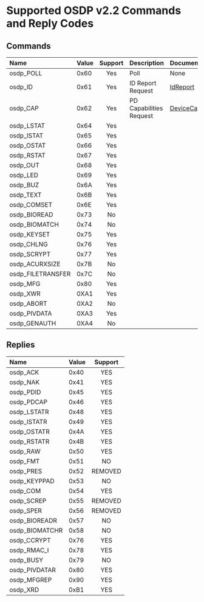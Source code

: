 # Supported OSDP v2.2 Commands and Reply Codes

## Commands
| Name | Value | Support | Description | Documentation |
|:-----|:------|:-------:|:------------|:--------------|
| osdp_POLL      | 0x60 | Yes | Poll | None |
| osdp_ID        | 0x61 | Yes | ID Report Request | [IdReport](https://bytedreamer.github.io/OSDP.Net/html/html/M-OSDP.Net.ControlPanel.IdReport.htm) |
| osdp_CAP       | 0x62 | Yes | PD Capabilities Request | [DeviceCapabilities](https://bytedreamer.github.io/OSDP.Net/html/html/M-OSDP.Net.ControlPanel.DeviceCapabilities.htm) |
| osdp_LSTAT     | 0x64 | Yes | | |
| osdp_ISTAT     | 0x65 | Yes | | |
| osdp_OSTAT     | 0x66 | Yes | | |
| osdp_RSTAT     | 0x67 | Yes | | |
| osdp_OUT       | 0x68 | Yes | | |
| osdp_LED       | 0x69 | Yes | | | 
| osdp_BUZ       | 0x6A | Yes | | |
| osdp_TEXT      | 0x6B | Yes | | |
| osdp_COMSET    | 0x6E | Yes | | |
| osdp_BIOREAD   | 0x73 | No  | | |
| osdp_BIOMATCH  | 0x74 | No  | | |
| osdp_KEYSET    | 0x75 | Yes | | |
| osdp_CHLNG     | 0x76 | Yes | | |
| osdp_SCRYPT    | 0x77 | Yes | | |
| osdp_ACURXSIZE | 0x7B | No  | | |
| osdp_FILETRANSFER | 0x7C | No | | |
| osdp_MFG       | 0x80 | Yes | | |
| osdp_XWR       | 0XA1 | Yes | | |
| osdp_ABORT     | 0XA2 | No  | | |
| osdp_PIVDATA   | 0XA3 | Yes | | |
| osdp_GENAUTH   | 0XA4 | No  | | |

## Replies
| Name | Value | Support |
|:-----|:------|:-------:|
| osdp_ACK      | 0x40 | YES |
| osdp_NAK      | 0x41 | YES |
| osdp_PDID     | 0x45 | YES |
| osdp_PDCAP    | 0x46 | YES |
| osdp_LSTATR   | 0x48 | YES |
| osdp_ISTATR   | 0x49 | YES |
| osdp_OSTATR   | 0x4A | YES |
| osdp_RSTATR   | 0x4B | YES |
| osdp_RAW      | 0x50 | YES |
| osdp_FMT      | 0x51 | NO  |
| osdp_PRES     | 0x52 | REMOVED |
| osdp_KEYPPAD  | 0x53 | NO  |
| osdp_COM      | 0x54 | YES |
| osdp_SCREP    | 0x55 | REMOVED |
| osdp_SPER     | 0x56 | REMOVED |
| osdp_BIOREADR | 0x57 | NO  |
| osdp_BIOMATCHR  | 0x58 | NO |
| osdp_CCRYPT   | 0x76 | YES |
| osdp_RMAC_I   | 0x78 | YES |
| osdp_BUSY     | 0x79 | NO  |
| osdp_PIVDATAR | 0x80 | YES |
| osdp_MFGREP   | 0x90 | YES  |
| osdp_XRD      | 0xB1 | YES  |
